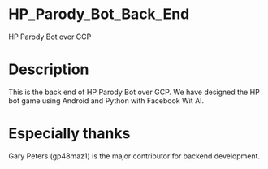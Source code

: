 # HP_Parody_Bot_Back_End
HP Parody Bot over GCP
# Description
This is the back end of HP Parody Bot over GCP. We have designed the HP bot game using Android and Python with Facebook Wit AI. 
# Especially thanks
Gary Peters (gp48maz1) is the major contributor for backend development.
